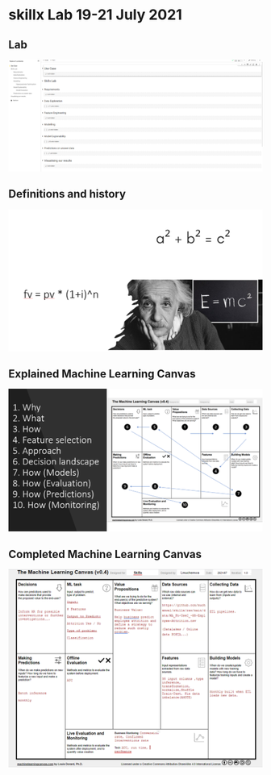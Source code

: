 # skillx Lab 19-21 July 2021


## Lab 
![Alt text](images/Skillxafricalabs.PNG?raw=true "ToC")


## Definitions and history 
![Alt text](images/fomulae.PNG?raw=true "ToC")

## Explained Machine Learning Canvas

![Alt text](images/mlc_explained.PNG?raw=true "MLC Explained")

## Completed Machine Learning Canvas

![Alt text](images/completed_mlc.PNG?raw=true "MLC Completed")

